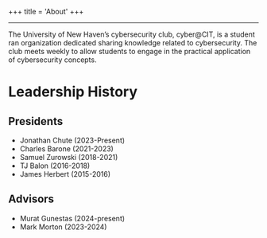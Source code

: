 +++
title = 'About'
+++
***

The University of New Haven’s cybersecurity club, cyber@CIT, is a student ran organization dedicated sharing knowledge related to cybersecurity. The club meets weekly to allow students to engage in the practical application of cybersecurity concepts.

# Leadership History

## Presidents

- Jonathan Chute (2023-Present)
- Charles Barone (2021-2023)
- Samuel Zurowski (2018-2021)
- TJ Balon (2016-2018)
- James Herbert (2015-2016)

## Advisors

- Murat Gunestas (2024-present)
- Mark Morton (2023-2024)
